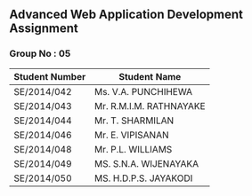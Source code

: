 ## Advanced Web  Application Development Assignment
### Group No : 05
| Student Number | Student Name |
| ------------- | ------------- |
| SE/2014/042 |Ms. V.A. PUNCHIHEWA|
|SE/2014/043 |Mr. R.M.I.M. RATHNAYAKE|
|SE/2014/044 |Mr. T. SHARMILAN|
|SE/2014/046 |Mr. E. VIPISANAN|
|SE/2014/048 |Mr. P.L. WILLIAMS|
|SE/2014/049 |MS. S.N.A. WIJENAYAKA|
|SE/2014/050 |MS. H.D.P.S. JAYAKODI|

